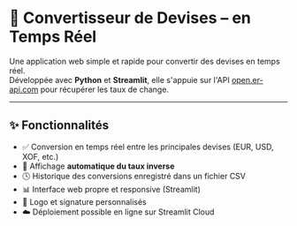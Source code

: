 # 💱 Convertisseur de Devises – en Temps Réel

Une application web simple et rapide pour convertir des devises en temps réel.  
Développée avec **Python** et **Streamlit**, elle s'appuie sur l'API [open.er-api.com](https://open.er-api.com/) pour récupérer les taux de change.

---

## ✨ Fonctionnalités

- ✅ Conversion en temps réel entre les principales devises (EUR, USD, XOF, etc.)
- 🔁 Affichage **automatique du taux inverse**
- 🕓 Historique des conversions enregistré dans un fichier CSV
- 📊 Interface web propre et responsive (Streamlit)
- 👤 Logo et signature personnalisés
- ☁️ Déploiement possible en ligne sur Streamlit Cloud


